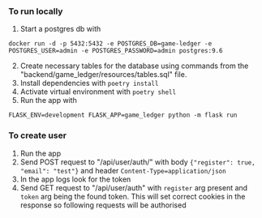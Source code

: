 ### To run locally

1. Start a postgres db with

```
docker run -d -p 5432:5432 -e POSTGRES_DB=game-ledger -e POSTGRES_USER=admin -e POSTGRES_PASSWORD=admin postgres:9.6
```

2. Create necessary tables for the database using commands from the "backend/game_ledger/resources/tables.sql" file.
3. Install dependencies with `poetry install`
4. Activate virtual environment with `poetry shell`
5. Run the app with

```
FLASK_ENV=development FLASK_APP=game_ledger python -m flask run
```

### To create user

1. Run the app
2. Send POST request to "/api/user/auth/" with body `{"register": true, "email": "test"}` and header `Content-Type=application/json`
3. In the app logs look for the token
4. Send GET request to "/api/user/auth" with `register` arg present and `token` arg being the found token. This will set correct cookies in the response so following requests will be authorised
